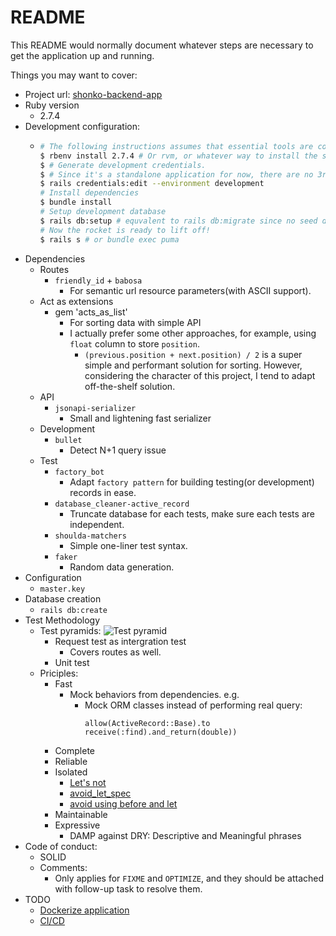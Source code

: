 # README

This README would normally document whatever steps are necessary to get the
application up and running.

Things you may want to cover:
- Project url: [shonko-backend-app](https://shonko-backend-app.herokuapp.com/api/v1/courses.json)
- Ruby version
  - 2.7.4
- Development configuration:
  - ```bash
    # The following instructions assumes that essential tools are configured, e.g. command line tool,git and homebrew
    $ rbenv install 2.7.4 # Or rvm, or whatever way to install the specified ruby version.
    $ # Generate development credentials.
    $ # Since it's a standalone application for now, there are no 3rd party credentials required. Simply generate your own development credentials:
    $ rails credentials:edit --environment development
    # Install dependencies
    $ bundle install
    # Setup development database
    $ rails db:setup # equvalent to rails db:migrate since no seed datum are configured
    # Now the rocket is ready to lift off!
    $ rails s # or bundle exec puma
- Dependencies
  - Routes
    - `friendly_id` + `babosa`
      - For semantic url resource parameters(with ASCII support).
  - Act as extensions
    - gem 'acts_as_list'
      - For sorting data with simple API
      - I actually prefer some other approaches, for example, using `float` column to store `position`.
        - `(previous.position + next.position) / 2` is a super simple and performant solution for sorting. However, considering the character of this project, I tend to adapt off-the-shelf solution.
  - API
    - `jsonapi-serializer`
      - Small and lightening fast serializer
  - Development
    - `bullet`
      - Detect N+1 query issue
  - Test
    - `factory_bot`
      - Adapt `factory pattern` for building testing(or development) records in ease.
    - `database_cleaner-active_record`
      - Truncate database for each tests, make sure each tests are independent.
    - `shoulda-matchers`
      - Simple one-liner test syntax.
    - `faker`
      - Random data generation.
- Configuration
  - `master.key`
- Database creation
  - `rails db:create`
- Test Methodology
  - Test pyramids:
    ![Test pyramid](https://images.thoughtbot.com/rails-test-types-and-the-testing-pyramid/JH3Bd0ZOQaWZllZcE1Mg_rails-test-types.png)
    - Request test as intergration test
      - Covers routes as well.
    - Unit test
  - Priciples:
    - Fast
      - Mock behaviors from dependencies. e.g.
        - Mock ORM classes instead of performing real query:
          ```
          allow(ActiveRecord::Base).to receive(:find).and_return(double))
          ```
    - Complete
    - Reliable
    - Isolated
      - [Let's not](https://thoughtbot.com/blog/lets-not)
      - [avoid_let_spec](https://github.com/thoughtbot/guides/blob/b1399bbfd33acca56746098a22fe8b4aaae51110/testing-rspec/avoid_let_spec.rb)
      - [avoid using before and let](https://www.slideshare.net/BruceLi2)
    - Maintainable
    - Expressive
      - DAMP against DRY: Descriptive and Meaningful phrases
- Code of conduct:
  - SOLID
  - Comments:
    - Only applies for `FIXME` and `OPTIMIZE`, and they should be attached with follow-up task to resolve them.
- TODO
  - [Dockerize application](https://trello.com/c/gXWuLSke/2-dockerize-app)
  - [CI/CD](https://trello.com/c/1TI6R5G5/8-implement-ci-cd-to-heroku)

